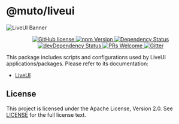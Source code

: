 # @muto/liveui

<img src="https://liveui.composiv.ai/img/liveui-readme-banner.jpg" alt="LiveUI Banner" align="center" />

<p align="center">
    <!-- GitHub license -->
    <a href="https://github.com/eclipse-muto/liveui/blob/master/LICENSE">
        <img src="https://img.shields.io/github/license/eclipse-muto/liveui?color=blue" alt="GitHub license" />
    </a>
     <!-- npm Version -->
    <a href="https://www.npmjs.com/package/@muto/liveui">
        <img src="https://img.shields.io/npm/v/@muto/liveui?color=blue" alt="npm Version" />
    </a>
    <!-- Dependency Status -->
    <a href="https://david-dm.org/eclipse-muto/liveui">
        <img src="https://img.shields.io/david/eclipse-muto/liveui" alt="Dependency Status" />
    </a>
    <!-- devDependency Status -->
    <a href="https://david-dm.org/eclipse-muto/liveui?type=dev">
        <img src="https://img.shields.io/david/dev/eclipse-muto/liveui" alt="devDependency Status" />
    </a>
    <!-- PRs Welcome -->
    <a href="https://liveui.composiv.ai/docs/contributing">
        <img src="https://img.shields.io/badge/PRs-welcome-brightgreen.svg" alt="PRs Welcome" />
    </a>
    <!-- Gitter -->
     <a href="https://gitter.im/composiv-liveui/community?utm_source=badge&utm_medium=badge&utm_campaign=pr-badge">
        <img src="https://badges.gitter.im/composiv-liveui/community.svg" alt="Gitter" />
    </a>
</p>

This package includes scripts and configurations used by LiveUI applications/packages.
Please refer to its documentation:

- [LiveUI](https://liveui.composiv.ai/docs/liveui)

## License
This project is licensed under the Apache License, Version 2.0. See [LICENSE](https://github.com/eclipse-muto/liveui/blob/master/LICENSE) for the full license text.
